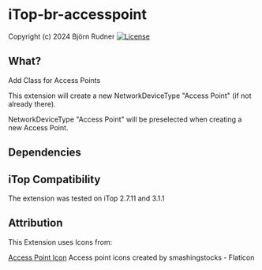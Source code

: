 # iTop-br-accesspoint

Copyright (c) 2024 Björn Rudner
[![License](https://img.shields.io/github/license/rudnerbjoern/iTop-br-accesspoint)](https://github.com/rudnerbjoern/iTop-br-accesspoint/blob/main/LICENSE)

## What?

Add Class for Access Points

This extension will create a new NetworkDeviceType "Access Point" (if not already there).

NetworkDeviceType "Access Point" will be preselected when creating a new Access Point.

## Dependencies

## iTop Compatibility

The extension was tested on iTop 2.7.11 and 3.1.1

## Attribution

This Extension uses Icons from:

[Access Point Icon](https://www.flaticon.com/free-icons/access-point) Access point icons created by smashingstocks - Flaticon
